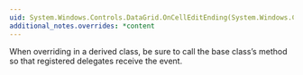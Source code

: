 ```yaml
---
uid: System.Windows.Controls.DataGrid.OnCellEditEnding(System.Windows.Controls.DataGridCellEditEndingEventArgs)
additional_notes.overrides: *content
---
```


<p>When overriding <xref href="System.Windows.Controls.DataGrid.OnCellEditEnding(System.Windows.Controls.DataGridCellEditEndingEventArgs)"></xref> in a derived class, be sure to call the base class’s <xref href="System.Windows.Controls.DataGrid.OnCellEditEnding(System.Windows.Controls.DataGridCellEditEndingEventArgs)"></xref> method so that registered delegates receive the event.</p>


